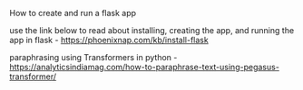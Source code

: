 How to create and run a flask app

use the link below to read about installing, creating the app, and running the app in flask  - https://phoenixnap.com/kb/install-flask

paraphrasing using Transformers in python - https://analyticsindiamag.com/how-to-paraphrase-text-using-pegasus-transformer/
